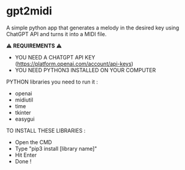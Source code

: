 # gpt2midi
A simple python app that generates a melody in the desired key using ChatGPT API and turns it into a MIDI file.

⚠️ **REQUIREMENTS** ⚠️

- YOU NEED A CHATGPT API KEY (https://platform.openai.com/account/api-keys)
- YOU NEED PYTHON3 INSTALLED ON YOUR COMPUTER

PYTHON libraries you need to run it :
- openai
- midiutil
- time
- tkinter
- easygui

TO INSTALL THESE LIBRARIES :
- Open the CMD
- Type "pip3 install [library name]"
- Hit Enter
- Done !
